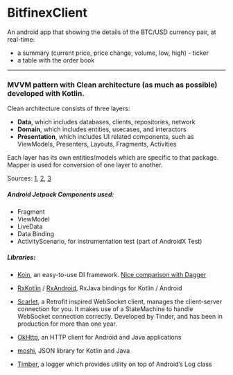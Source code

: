 # BitfinexClient

An android app that showing the details of the BTC/USD currency pair, at real-time:
- a summary (current price, price change, volume, low, high) - ticker
- a table with the order book

---

### MVVM pattern with Clean architecture (as much as possible) developed with Kotlin.
Clean architecture consists of three layers:
- **Data**, which includes databases, clients, repositories, network
- **Domain**, which includes entities, usecases, and interactors
- **Presentation**, which includes UI related components, such as ViewModels, Presenters, Layouts, Fragments, Activities

Each layer has its own entities/models which are specific to that package. Mapper is used for conversion of one layer to another.

Sources: [1](https://medium.com/androiddevelopers/google-i-o-2018-app-architecture-and-testing-f546e37fc7eb), [2](https://rubygarage.org/blog/clean-android-architecture), [3](https://proandroiddev.com/kotlin-clean-architecture-1ad42fcd97fa)

##### Android Jetpack Components used:
- Fragment
- ViewModel 
- LiveData 
- Data Binding 
- ActivityScenario, for instrumentation test (part of AndroidX Test) 

##### Libraries:
- [Koin](https://insert-koin.io/), an easy-to-use DI framework. [Nice comparison with Dagger](https://medium.com/@farshidabazari/android-koin-with-mvvm-and-retrofit-e040e4e15f9d)

- [RxKotlin](https://github.com/ReactiveX/RxKotlin) / [RxAndroid](https://github.com/ReactiveX/RxAndroid), RxJava bindings for Kotlin / Android 

- [Scarlet](https://github.com/Tinder/Scarlet), a Retrofit inspired WebSocket client, manages the client-server connection for you. It makes use of a StateMachine to handle WebSocket connection correctly. Developed by Tinder, and has been in production for more than one year. 

- [OkHttp](https://square.github.io/okhttp/), an HTTP client for Android and Java applications 

- [moshi](https://github.com/square/moshi), JSON library for Kotlin and Java 

- [Timber](https://github.com/JakeWharton/timber), a logger which provides utility on top of Android’s Log class
